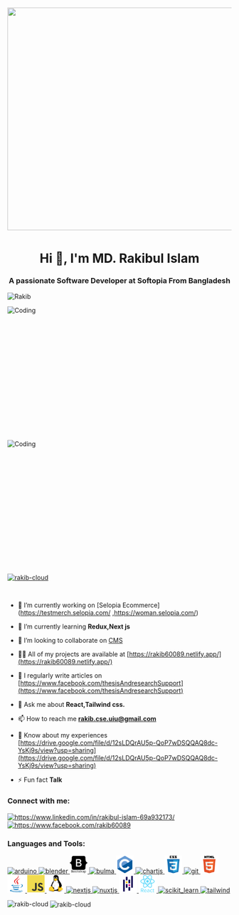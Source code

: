 <h1 align="center">
 <img src="https://images.unsplash.com/photo-1564865878688-9a244444042a?ixlib=rb-4.0.3&ixid=M3wxMjA3fDB8MHxwaG90by1wYWdlfHx8fGVufDB8fHx8fA%3D%3D&auto=format&fit=crop&w=2070&q=80" width="1400" height="500"/>
</h1>
<h1 align="center">Hi 👋, I'm MD. Rakibul Islam</h1>
<h3 align="center">A passionate Software Developer at Softopia From Bangladesh</h3>

<p align="left"> <img src="https://komarev.com/ghpvc/?username=Rakib-cloud&label=Profile%20views&color=0e75b6&style=flat" alt="Rakib" /> </p>
 <img align="left" alt="Coding" width="600" height="300" src="https://devtechnosys.com/insights/wp-content/uploads/2022/01/Hire-React-Native.gif">
 <img align="left" alt="Coding" width="600" height="300" src="https://media.tenor.com/rePDfDWO3XoAAAAd/hacking.gif">

<p align="left"> <a href="https://github.com/ryo-ma/github-profile-trophy"><img src="https://github-profile-trophy.vercel.app/?username=rakib-cloud" alt="rakib-cloud" /></a> </p>

<p align="left"> <a href="https://twitter.com/" target="blank"><img src="https://img.shields.io/twitter/follow/?logo=twitter&style=for-the-badge" alt="" /></a> </p>

- 🔭 I’m currently working on [Selopia Ecommerce](https://testmerch.selopia.com/ ,https://woman.selopia.com/)

- 🌱 I’m currently learning **Redux,Next js**

- 👯 I’m looking to collaborate on [CMS](https://salesforce.selopia.com/login)

- 👨‍💻 All of my projects are available at [https://rakib60089.netlify.app/](https://rakib60089.netlify.app/)

- 📝 I regularly write articles on [https://www.facebook.com/thesisAndresearchSupport](https://www.facebook.com/thesisAndresearchSupport)

- 💬 Ask me about **React,Tailwind css.**

- 📫 How to reach me **rakib.cse.uiu@gmail.com**

- 📄 Know about my experiences [https://drive.google.com/file/d/12sLDQrAU5p-QoP7wDSQQAQ8dc-YsKj9s/view?usp=sharing](https://drive.google.com/file/d/12sLDQrAU5p-QoP7wDSQQAQ8dc-YsKj9s/view?usp=sharing)

- ⚡ Fun fact **Talk**

<h3 align="left">Connect with me:</h3>
<p align="left">
<a href="https://linkedin.com/in/https://www.linkedin.com/in/rakibul-islam-69a932173/" target="blank"><img align="center" src="https://raw.githubusercontent.com/rahuldkjain/github-profile-readme-generator/master/src/images/icons/Social/linked-in-alt.svg" alt="https://www.linkedin.com/in/rakibul-islam-69a932173/" height="30" width="40" /></a>
<a href="https://fb.com/https://www.facebook.com/rakib60089" target="blank"><img align="center" src="https://raw.githubusercontent.com/rahuldkjain/github-profile-readme-generator/master/src/images/icons/Social/facebook.svg" alt="https://www.facebook.com/rakib60089" height="30" width="40" /></a>
</p>

<h3 align="left">Languages and Tools:</h3>
<p align="left"> <a href="https://www.arduino.cc/" target="_blank" rel="noreferrer"> <img src="https://cdn.worldvectorlogo.com/logos/arduino-1.svg" alt="arduino" width="40" height="40"/> </a> <a href="https://www.blender.org/" target="_blank" rel="noreferrer"> <img src="https://download.blender.org/branding/community/blender_community_badge_white.svg" alt="blender" width="40" height="40"/> </a> <a href="https://getbootstrap.com" target="_blank" rel="noreferrer"> <img src="https://raw.githubusercontent.com/devicons/devicon/master/icons/bootstrap/bootstrap-plain-wordmark.svg" alt="bootstrap" width="40" height="40"/> </a> <a href="https://bulma.io/" target="_blank" rel="noreferrer"> <img src="https://raw.githubusercontent.com/gilbarbara/logos/804dc257b59e144eaca5bc6ffd16949752c6f789/logos/bulma.svg" alt="bulma" width="40" height="40"/> </a> <a href="https://www.cprogramming.com/" target="_blank" rel="noreferrer"> <img src="https://raw.githubusercontent.com/devicons/devicon/master/icons/c/c-original.svg" alt="c" width="40" height="40"/> </a> <a href="https://www.chartjs.org" target="_blank" rel="noreferrer"> <img src="https://www.chartjs.org/media/logo-title.svg" alt="chartjs" width="40" height="40"/> </a> <a href="https://www.w3schools.com/css/" target="_blank" rel="noreferrer"> <img src="https://raw.githubusercontent.com/devicons/devicon/master/icons/css3/css3-original-wordmark.svg" alt="css3" width="40" height="40"/> </a> <a href="https://git-scm.com/" target="_blank" rel="noreferrer"> <img src="https://www.vectorlogo.zone/logos/git-scm/git-scm-icon.svg" alt="git" width="40" height="40"/> </a> <a href="https://www.w3.org/html/" target="_blank" rel="noreferrer"> <img src="https://raw.githubusercontent.com/devicons/devicon/master/icons/html5/html5-original-wordmark.svg" alt="html5" width="40" height="40"/> </a> <a href="https://www.java.com" target="_blank" rel="noreferrer"> <img src="https://raw.githubusercontent.com/devicons/devicon/master/icons/java/java-original.svg" alt="java" width="40" height="40"/> </a> <a href="https://developer.mozilla.org/en-US/docs/Web/JavaScript" target="_blank" rel="noreferrer"> <img src="https://raw.githubusercontent.com/devicons/devicon/master/icons/javascript/javascript-original.svg" alt="javascript" width="40" height="40"/> </a> <a href="https://www.linux.org/" target="_blank" rel="noreferrer"> <img src="https://raw.githubusercontent.com/devicons/devicon/master/icons/linux/linux-original.svg" alt="linux" width="40" height="40"/> </a> <a href="https://nextjs.org/" target="_blank" rel="noreferrer"> <img src="https://cdn.worldvectorlogo.com/logos/nextjs-2.svg" alt="nextjs" width="40" height="40"/> </a> <a href="https://nuxtjs.org/" target="_blank" rel="noreferrer"> <img src="https://www.vectorlogo.zone/logos/nuxtjs/nuxtjs-icon.svg" alt="nuxtjs" width="40" height="40"/> </a> <a href="https://pandas.pydata.org/" target="_blank" rel="noreferrer"> <img src="https://raw.githubusercontent.com/devicons/devicon/2ae2a900d2f041da66e950e4d48052658d850630/icons/pandas/pandas-original.svg" alt="pandas" width="40" height="40"/> </a> <a href="https://reactjs.org/" target="_blank" rel="noreferrer"> <img src="https://raw.githubusercontent.com/devicons/devicon/master/icons/react/react-original-wordmark.svg" alt="react" width="40" height="40"/> </a> <a href="https://scikit-learn.org/" target="_blank" rel="noreferrer"> <img src="https://upload.wikimedia.org/wikipedia/commons/0/05/Scikit_learn_logo_small.svg" alt="scikit_learn" width="40" height="40"/> </a> <a href="https://tailwindcss.com/" target="_blank" rel="noreferrer"> <img src="https://www.vectorlogo.zone/logos/tailwindcss/tailwindcss-icon.svg" alt="tailwind" width="40" height="40"/> </a> </p>

<p><img align="left" src="https://github-readme-stats.vercel.app/api/top-langs?username=rakib-cloud&show_icons=true&locale=en&layout=compact" alt="rakib-cloud" /></p>

<p>&nbsp;<img align="center" src="https://github-readme-stats.vercel.app/api?username=rakib-cloud&show_icons=true&locale=en" alt="rakib-cloud" /></p>
